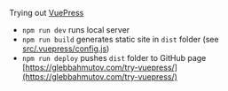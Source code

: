 Trying out [VuePress](https://vuepress.vuejs.org)

- `npm run dev` runs local server
- `npm run build` generates static site in `dist` folder (see [src/.vuepress/config.js](src/.vuepress/config.js))
- `npm run deploy` pushes `dist` folder to GitHub page [https://glebbahmutov.com/try-vuepress/](https://glebbahmutov.com/try-vuepress/)
